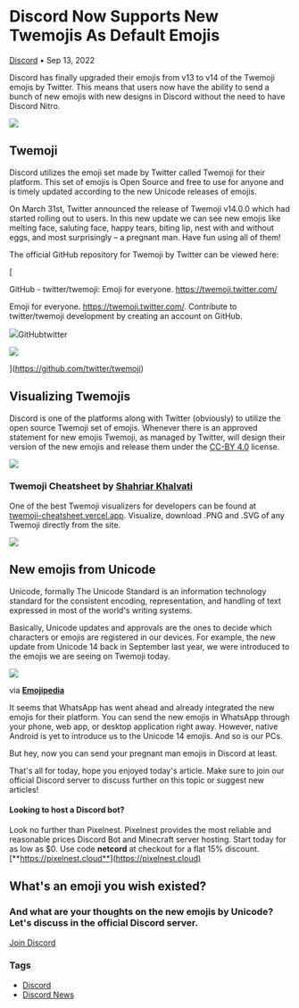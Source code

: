 Discord Now Supports New Twemojis As Default Emojis
===================================================

[Discord](https://netcord.site/tag/discord/) • Sep 13, 2022

[](https://www.facebook.com/sharer/sharer.php?u=https://netcord.site/twemoji-v14-for-discord/)[](https://twitter.com/intent/tweet?text=Discord%20Now%20Supports%20New%20Twemojis%20As%20Default%20Emojis&url=https://netcord.site/twemoji-v14-for-discord/)

Discord has finally upgraded their emojis from v13 to v14 of the Twemoji emojis by Twitter. This means that users now have the ability to send a bunch of new emojis with new designs in Discord without the need to have Discord Nitro.

![](https://netcord.site/content/images/2022/09/twemoji-14.jpg)

Twemoji
-------

Discord utilizes the emoji set made by Twitter called Twemoji for their platform. This set of emojis is Open Source and free to use for anyone and is timely updated according to the new Unicode releases of emojis.

On March 31st, Twitter announced the release of Twemoji v14.0.0 which had started rolling out to users. In this new update we can see new emojis like melting face, saluting face, happy tears, biting lip, nest with and without eggs, and most surprisingly – a pregnant man. Have fun using all of them!

The official GitHub repository for Twemoji by Twitter can be viewed here:

[

GitHub - twitter/twemoji: Emoji for everyone. https://twemoji.twitter.com/

Emoji for everyone. https://twemoji.twitter.com/. Contribute to twitter/twemoji development by creating an account on GitHub.

![](https://github.com/fluidicon.png)GitHubtwitter

![](https://opengraph.githubassets.com/489b8dae51d0fb26817f2909e991fea01eac1f6702c3c5ea9797e039dac440f2/twitter/twemoji)

](https://github.com/twitter/twemoji)

Visualizing Twemojis
--------------------

Discord is one of the platforms along with Twitter (obviously) to utilize the open source Twemoji set of emojis. Whenever there is an approved statement for new emojis Twemoji, as managed by Twitter, will design their version of the new emojis and release them under the [CC-BY 4.0](https://creativecommons.org/licenses/by/4.0/) license.

![](https://netcord.site/content/images/2022/09/image-33.png)

### Twemoji Cheatsheet by [Shahriar Khalvati](https://github.com/shahriarkh)

One of the best Twemoji visualizers for developers can be found at [twemoji-cheatsheet.vercel.app](https://twemoji-cheatsheet.vercel.app/). Visualize, download .PNG and .SVG of any Twemoji directly from the site.

![](https://netcord.site/content/images/2022/09/image-34.png)

New emojis from Unicode
-----------------------

Unicode, formally The Unicode Standard is an information technology standard for the consistent encoding, representation, and handling of text expressed in most of the world's writing systems.

Basically, Unicode updates and approvals are the ones to decide which characters or emojis are registered in our devices. For example, the new update from Unicode 14 back in September last year, we were introduced to the emojis we are seeing on Twemoji today.

![](https://netcord.site/content/images/2022/09/image-37.png)

via **[Emojipedia](https://emojipedia.org)**

It seems that WhatsApp has went ahead and already integrated the new emojis for their platform. You can send the new emojis in WhatsApp through your phone, web app, or desktop application right away. However, native Android is yet to introduce us to the Unicode 14 emojis. And so is our PCs.

But hey, now you can send your pregnant man emojis in Discord at least.

That's all for today, hope you enjoyed today's article. Make sure to join our official Discord server to discuss further on this topic or suggest new articles!

#### Looking to host a Discord bot?

Look no further than Pixelnest. Pixelnest provides the most reliable and reasonable prices Discord Bot and Minecraft server hosting. Start today for as low as $0. Use code **netcord** at checkout for a flat 15% discount.  
[**https://pixelnest.cloud**](https://pixelnest.cloud)

What's an emoji you wish existed?
---------------------------------

### And what are your thoughts on the new emojis by Unicode? Let's discuss in the official Discord server.

[Join Discord](https://discord.gg/F7v3XCwssK)

### Tags

*   [Discord](/tag/discord/ "Discord")
*   [Discord News](/tag/discord-news/ "Discord News")
